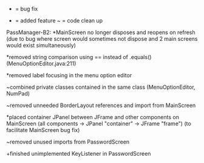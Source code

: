 * = bug fix
+ = added feature
~ = code clean up

PassManager-B2:
*MainScreen no longer disposes and reopens on refresh (due to bug where screen would sometimes not dispose and 2 main screens would exist simultaneously)

*removed string comparison using == instead of .equals() (MenuOptionEditor.java:211)

*removed label focusing in the menu option editor

~combined private classes contained in the same class (MenuOptionEditor, NumPad)

~removed unneeded BorderLayout references and import from MainScreen

*placed container JPanel between JFrame and other components on MainScreen (all components -> JPanel "container" -> JFrame "frame") (to facilitate MainScreen bug fix)

~removed unused imports from PasswordScreen

+finished unimplemented KeyListener in PasswordScreen
